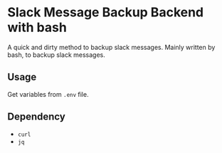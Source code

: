 # Slack Message Backup Backend with bash

A quick and dirty method to backup slack messages. Mainly written by bash, to backup slack messages.

## Usage

Get variables from `.env` file.

## Dependency

- `curl`
- `jq`

